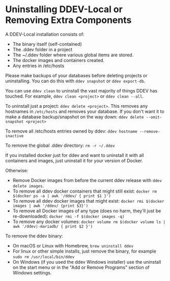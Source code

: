 # Uninstalling DDEV-Local or Removing Extra Components

A DDEV-Local installation consists of:

* The binary itself (self-contained)
* The .ddev folder in a project
* The ~/.ddev folder where various global items are stored.
* The docker images and containers created.
* Any entries in /etc/hosts

Please make backups of your databases before deleting projects or uninstalling. You can do this with `ddev snapshot` or `ddev export-db`. 

You can use `ddev clean` to uninstall the vast majority of things DDEV has touched. For example, `ddev clean <project>` or `ddev clean --all`. 

To uninstall just a project: `ddev delete <project>`. This removes any hostnames in `/etc/hosts` and removes your database. If you don't want it to make a database backup/snapshot on the way down: `ddev delete --omit-snapshot <project>`

To remove all /etc/hosts entries owned by ddev: `ddev hostname --remove-inactive`

To remove the global .ddev directory: `rm -r ~/.ddev`

If you installed docker just for ddev and want to uninstall it with all containers and images, just uninstall it for your version of Docker.

Otherwise:

* Remove Docker images from before the current ddev release with `ddev delete images`.
* To remove all ddev docker containers that might still exist: `docker rm $(docker ps -a | awk '/ddev/ { print $1 }')`
* To remove all ddev docker images that might exist: `docker rmi $(docker images | awk '/ddev/ {print $3}')`
* To remove all Docker images of any type (does no harm, they'll just be re-downloaded): `docker rmi -f $(docker images -q)`
* To remove any docker volumes: `docker volume rm $(docker volume ls | awk '/ddev|-mariadb/ { print $2 }')`

To remove the ddev binary:

* On macOS or Linux with Homebrew, `brew uninstall ddev`
* For linux or other simple installs, just remove the binary, for example `sudo rm /usr/local/bin/ddev`
* On Windows (if you used the ddev Windows installer) use the uninstall on the start menu or in the "Add or Remove Programs" section of Windows settings.

